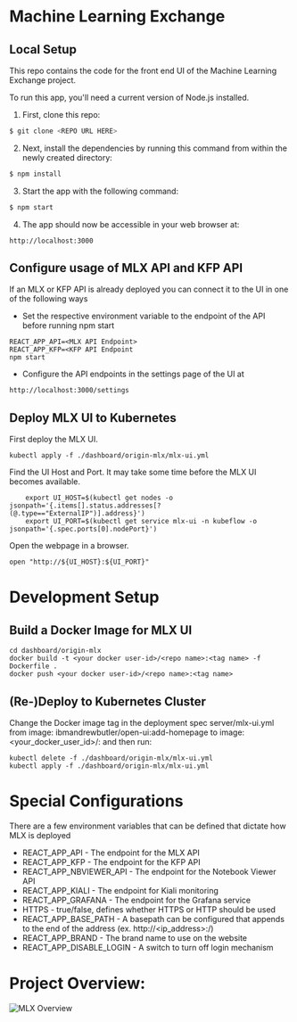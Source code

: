 # Machine Learning Exchange
## Local Setup
This repo contains the code for the front end UI of the Machine Learning Exchange project.

To run this app, you'll need a current version of Node.js installed.

1. First, clone this repo:
``` bash
$ git clone <REPO URL HERE>
```

2. Next, install the dependencies by running this command from within the newly created directory:
``` bash
$ npm install
```

3. Start the app with the following command:
``` bash
$ npm start
```

4. The app should now be accessible in your web browser at:
```
http://localhost:3000
````

## Configure usage of MLX API and KFP API
If an MLX or KFP API is already deployed you can connect it to the UI in one of the following ways

* Set the respective environment variable to the endpoint of the API before running npm start
```
REACT_APP_API=<MLX API Endpoint>
REACT_APP_KFP=<KFP API Endpoint
npm start
```
* Configure the API endpoints in the settings page of the UI at
```
http://localhost:3000/settings
```

## Deploy MLX UI to Kubernetes
First deploy the MLX UI.
```
kubectl apply -f ./dashboard/origin-mlx/mlx-ui.yml
```

Find the UI Host and Port. It may take some time before the MLX UI becomes available.
```
    export UI_HOST=$(kubectl get nodes -o jsonpath='{.items[].status.addresses[?(@.type=="ExternalIP")].address}')
    export UI_PORT=$(kubectl get service mlx-ui -n kubeflow -o jsonpath='{.spec.ports[0].nodePort}')
```
Open the webpage in a browser.
```
open "http://${UI_HOST}:${UI_PORT}"
```
# Development Setup
## Build a Docker Image for MLX UI
```
cd dashboard/origin-mlx
docker build -t <your docker user-id>/<repo name>:<tag name> -f Dockerfile .
docker push <your docker user-id>/<repo name>:<tag name>
```
## (Re-)Deploy to Kubernetes Cluster
Change the Docker image tag in the deployment spec server/mlx-ui.yml from image: ibmandrewbutler/open-ui:add-homepage to image: <your_docker_user_id>/<repo name>:<tag name> and then run:
```
kubectl delete -f ./dashboard/origin-mlx/mlx-ui.yml
kubectl apply -f ./dashboard/origin-mlx/mlx-ui.yml
```

# Special Configurations
There are a few environment variables that can be defined that dictate how MLX is deployed
* REACT_APP_API - The endpoint for the MLX API
* REACT_APP_KFP - The endpoint for the KFP API
* REACT_APP_NBVIEWER_API - The endpoint for the Notebook Viewer API
* REACT_APP_KIALI - The endpoint for Kiali monitoring
* REACT_APP_GRAFANA - The endpoint for the Grafana service
* HTTPS - true/false, defines whether HTTPS or HTTP should be used
* REACT_APP_BASE_PATH - A basepath can be configured that appends to the end of the address (ex.
  http://<ip_address>:<port>/<basepath>)
* REACT_APP_BRAND - The brand name to use on the website
* REACT_APP_DISABLE_LOGIN - A switch to turn off login mechanism

# Project Overview:

![MLX Overview](src/images/image1.png)
